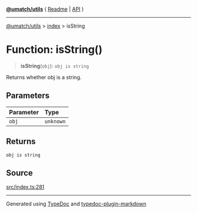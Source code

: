 [**@umatch/utils**](../../README.md) ( [Readme](../../README.md) \| [API](../../API.md) )

---

[@umatch/utils](../../API.md) > [index](../README.md) > isString

# Function: isString()

> **isString**(`obj`): `obj is string`

Returns whether obj is a string.

## Parameters

| Parameter | Type      |
| :-------- | :-------- |
| `obj`     | `unknown` |

## Returns

`obj is string`

## Source

[src/index.ts:281](https://github.com/umatch-oficial/utils/blob/1dcf13d/src/index.ts#L281)

---

Generated using [TypeDoc](https://typedoc.org/) and [typedoc-plugin-markdown](https://www.npmjs.com/package/typedoc-plugin-markdown)
